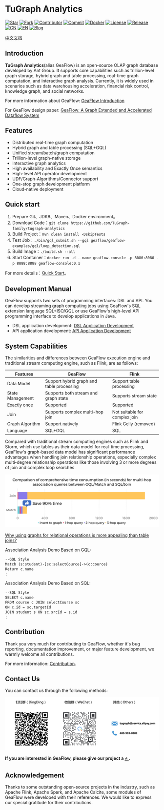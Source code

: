 # TuGraph Analytics

[![Star](https://shields.io/github/stars/tugraph-family/tugraph-analytics?logo=startrek&label=Star&color=yellow)](https://github.com/TuGraph-family/tugraph-analytics/stargazers)
[![Fork](https://shields.io/github/forks/tugraph-family/tugraph-analytics?logo=forgejo&label=Fork&color=orange)](https://github.com/TuGraph-family/tugraph-analytics/forks)
[![Contributor](https://shields.io/github/contributors/tugraph-family/tugraph-analytics?logo=actigraph&label=Contributor&color=abcdef)](https://github.com/TuGraph-family/tugraph-analytics/contributors)
[![Commit](https://badgen.net/github/last-commit/tugraph-family/tugraph-analytics/master?icon=git&label=Commit)](https://github.com/TuGraph-family/tugraph-analytics/commits/master)
[![Docker](https://shields.io/docker/pulls/tugraph/geaflow-console?logo=docker&label=Docker&color=blue)](https://hub.docker.com/r/tugraph/geaflow-console/tags)
[![License](https://shields.io/github/license/tugraph-family/tugraph-analytics?logo=apache&label=License&color=blue)](https://www.apache.org/licenses/LICENSE-2.0.html)
[![Release](https://shields.io/github/v/release/tugraph-family/tugraph-analytics.svg?logo=stackblitz&label=Version&color=red)](https://github.com/TuGraph-family/tugraph-analytics/releases)
[![CN](https://shields.io/badge/Docs-中文-blue?logo=readme)](https://tugraph-analytics.readthedocs.io/en/latest/docs-cn/introduction/)
[![EN](https://shields.io/badge/Docs-English-blue?logo=readme)](https://tugraph-analytics.readthedocs.io/en/latest/docs-en/introduction/)
[![Blog](https://badgen.net/static/Blog/github.io/orange?icon=rss)](https://tugraph-analytics.github.io/)

[中文文档](README_cn.md) 

<!--intro-start-->
## Introduction
**TuGraph Analytics**(alias GeaFlow) is an open-source OLAP graph database developed by Ant Group. It supports core capabilities such as trillion-level graph storage, hybrid graph and table processing, real-time graph computation, and interactive graph analysis. Currently, it is widely used in scenarios such as data warehousing acceleration, financial risk control, knowledge graph, and social networks.

For more information about GeaFlow: [GeaFlow Introduction](docs/docs-en/introduction.md)

For GeaFlow design paper: [GeaFlow: A Graph Extended and Accelerated Dataflow System](https://dl.acm.org/doi/abs/10.1145/3589771)

## Features

* Distributed real-time graph computation
* Hybrid graph and table processing (SQL+GQL)
* Unified stream/batch/graph computation
* Trillion-level graph-native storage
* Interactive graph analytics
* High availability and Exactly Once semantics
* High-level API operator development
* UDF/Graph-Algorithms/Connector support
* One-stop graph development platform
* Cloud-native deployment

## Quick start

1. Prepare Git、JDK8、Maven、Docker environment。
2. Download Code：`git clone https://github.com/TuGraph-family/tugraph-analytics`
3. Build Project：`mvn clean install -DskipTests`
4. Test Job：`./bin/gql_submit.sh --gql geaflow/geaflow-examples/gql/loop_detection.sql`
3. Build Image：`./build.sh --all`
4. Start Container：`docker run -d --name geaflow-console -p 8080:8080 -p 8888:8888 geaflow-console:0.1`

For more details：[Quick Start](docs/docs-cn/quick_start.md)。

## Development Manual

GeaFlow supports two sets of programming interfaces: DSL and API. You can develop streaming graph computing jobs using GeaFlow's SQL extension language SQL+ISO/GQL or use GeaFlow's high-level API programming interface to develop applications in Java.
* DSL application development: [DSL Application Development](docs/docs-en/application-development/dsl/overview.md)
* API application development: [API Application Development](docs/docs-en/application-development/api/overview.md)

## System Capabilities

The similarities and differences between GeaFlow execution engine and traditional stream computing engine, such as Flink, are as follows:

| Features         | GeaFlow                                   | Flink                         |
|------------------|-------------------------------------------|-------------------------------|
| Data Model       | Support hybrid graph and table processing | Support table processing      |
| State Management | Supports both stream and graph state      | Supports stream state         |
| Exactly once     | Supported                                 | Supported                     |
| Join             | Supports complex multi-hop join           | Not suitable for complex join |
| Graph Algorithm  | Support natively                          | Flink Gelly (removed)         |
| Language         | SQL+GQL                                   | SQL                           |

Compared with traditional stream computing engines such as Flink and Storm, which use tables as their data model for real-time processing, GeaFlow's graph-based data model has significant performance advantages when handling join relationship operations, especially complex multi-degree relationship operations like those involving 3 or more degrees of join and complex loop searches.

[![total_time](./docs/static/img/vs_join_total_time_en.jpg)](./docs/docs-en/principle/vs_join.md)

[Why using graphs for relational operations is more appealing than table joins?](./docs/docs-en/principle/vs_join.md)

Association Analysis Demo Based on GQL:

```roomsql
--GQL Style
Match (s:student)-[sc:selectCource]->(c:cource)
Return c.name
;
```

Association Analysis Demo Based on SQL:

```roomsql
--SQL Style
SELECT c.name
FROM course c JOIN selectCourse sc 
ON c.id = sc.targetId
JOIN student s ON sc.srcId = s.id
;
```

## Contribution
Thank you very much for contributing to GeaFlow, whether it's bug reporting, documentation improvement, or major feature development, we warmly welcome all contributions. 

For more information: [Contribution](docs/docs-en/contribution.md).

## Contact Us
You can contact us through the following methods:

![contacts](docs/static/img/contacts.jpg)

**If you are interested in GeaFlow, please give our project a [ ⭐️ ](https://github.com/TuGraph-family/tugraph-analytics).**

## Acknowledgement
Thanks to some outstanding open-source projects in the industry, such as Apache Flink, Apache Spark, and Apache Calcite, some modules of GeaFlow were developed with their references. We would like to express our special gratitude for their contributions.
<!--intro-end-->